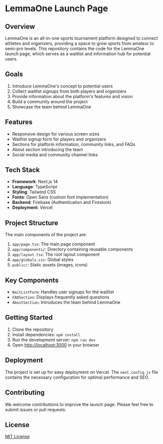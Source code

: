 # LemmaOne Launch Page

## Overview

LemmaOne is an all-in-one sports tournament platform designed to connect athletes and organizers, providing a space to grow sports from amateur to semi-pro levels. This repository contains the code for the LemmaOne launch page, which serves as a waitlist and information hub for potential users.

## Goals

1. Introduce LemmaOne's concept to potential users
2. Collect waitlist signups from both players and organizers
3. Provide information about the platform's features and vision
4. Build a community around the project
5. Showcase the team behind LemmaOne

## Features

- Responsive design for various screen sizes
- Waitlist signup form for players and organizers
- Sections for platform information, community links, and FAQs
- About section introducing the team
- Social media and community channel links

## Tech Stack

- **Framework**: Next.js 14
- **Language**: TypeScript
- **Styling**: Tailwind CSS
- **Fonts**: Open Sans (custom font implementation)
- **Backend**: Firebase (Authentication and Firestore)
- **Deployment**: Vercel

## Project Structure

The main components of the project are:

1. `app/page.tsx`: The main page component
2. `app/components/`: Directory containing reusable components
3. `app/layout.tsx`: The root layout component
4. `app/globals.css`: Global styles
5. `public/`: Static assets (images, icons)

## Key Components

- `WaitListForm`: Handles user signups for the waitlist
- `FAQSection`: Displays frequently asked questions
- `AboutSection`: Introduces the team behind LemmaOne

## Getting Started

1. Clone the repository
2. Install dependencies: `npm install`
3. Run the development server: `npm run dev`
4. Open [http://localhost:3000](http://localhost:3000) in your browser

## Deployment

The project is set up for easy deployment on Vercel. The `next.config.js` file contains the necessary configuration for optimal performance and SEO.

## Contributing

We welcome contributions to improve the launch page. Please feel free to submit issues or pull requests.

## License

[MIT License](LICENSE)